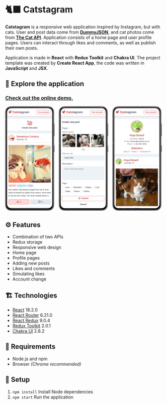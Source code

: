 # 🐈‍⬛ Catstagram

**Catstagram** is a responsive web application inspired by Instagram, but with cats. User and post data come from [**DummyJSON**](https://dummyjson.com), and cat photos come from [**The Cat API**](https://thecatapi.com). Application consists of a home page and user profile pages. Users can interact through likes and comments, as well as publish their own posts.

Application is made in **React** with **Redux Toolkit** and **Chakra UI**. The project template was created by **Create React App**, the code was written in **JavaScript** and **JSX**.

## 🧭️ Explore the application

### [Check out the online demo.](https://mickrzyzak.github.io/catstagram/)

![Screenshot](screenshot.png)

## ⚙️ Features

- Combination of two APIs
- Redux storage
- Responsive web design
- Home page
- Profile pages
- Adding new posts
- Likes and comments
- Simulating likes
- Account change

## 🏗️ Technologies

- [React](https://github.com/facebook/react) 18.2.0
- [React Router](https://github.com/remix-run/react-router) 6.21.0
- [React Redux](https://github.com/reduxjs/react-redux) 9.0.4
- [Redux Toolkit](https://github.com/reduxjs/redux-toolkit) 2.0.1
- [Chakra UI](https://github.com/chakra-ui/chakra-ui) 2.8.2

## 🚧️ Requirements

- Node.js and npm
- Browser _(Chrome recommended)_

## 🚀️ Setup

1. `npm install` Install Node dependencies
2. `npm start` Run the application
